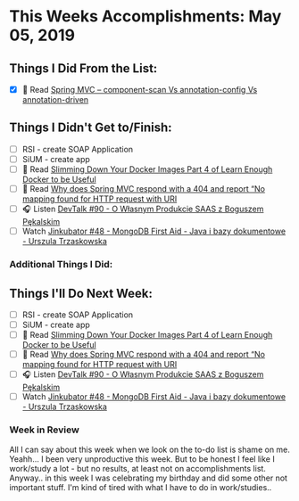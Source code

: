 # This Weeks Accomplishments: May 05, 2019

## Things I Did From the List:

- [x] 📗 Read [Spring MVC – component-scan Vs annotation-config Vs annotation-driven](https://javabeat.net/spring-mvc-component-scan-annotations/)

## Things I Didn't Get to/Finish:

- [ ] RSI - create SOAP Application
- [ ] SiUM - create app
- [ ] 📗 Read [Slimming Down Your Docker Images Part 4 of Learn Enough Docker to be Useful](https://towardsdatascience.com/slimming-down-your-docker-images-275f0ca9337e)
- [ ] 📗 Read [Why does Spring MVC respond with a 404 and report “No mapping found for HTTP request with URI](https://stackoverflow.com/questions/41577234/why-does-spring-mvc-respond-with-a-404-and-report-no-mapping-found-for-http-req)
- [ ] 🎧 Listen [DevTalk #90 - O Własnym Produkcie SAAS z Boguszem Pękalskim](https://www.youtube.com/watch?v=X26S304wsEY&list=PLN2dx2pIJO6PvvvVKOXJ19y8llsL_GMn4&index=8)
- [ ] Watch [Jinkubator #48 - MongoDB First Aid - Java i bazy dokumentowe - Urszula Trzaskowska](https://www.youtube.com/watch?v=_1hNKXqRmXs)

### Additional Things I Did:


## Things I'll Do Next Week:

- [ ] RSI - create SOAP Application
- [ ] SiUM - create app
- [ ] 📗 Read [Slimming Down Your Docker Images Part 4 of Learn Enough Docker to be Useful](https://towardsdatascience.com/slimming-down-your-docker-images-275f0ca9337e)
- [ ] 📗 Read [Why does Spring MVC respond with a 404 and report “No mapping found for HTTP request with URI](https://stackoverflow.com/questions/41577234/why-does-spring-mvc-respond-with-a-404-and-report-no-mapping-found-for-http-req)
- [ ] 🎧 Listen [DevTalk #90 - O Własnym Produkcie SAAS z Boguszem Pękalskim](https://www.youtube.com/watch?v=X26S304wsEY&list=PLN2dx2pIJO6PvvvVKOXJ19y8llsL_GMn4&index=8)
- [ ] Watch [Jinkubator #48 - MongoDB First Aid - Java i bazy dokumentowe - Urszula Trzaskowska](https://www.youtube.com/watch?v=_1hNKXqRmXs)

### Week in Review
All I can say about this week when we look on the to-do list is shame on me. Yeahh... I been very unproductive this week. But to be honest I feel like I work/study a lot - but no results, at least not on accomplishments list. Anyway.. in this week I was celebrating my birthday and did some other not important stuff. I'm kind of tired with what I have to do in work/studies..
